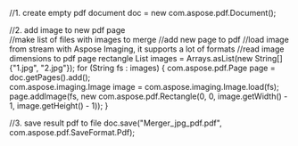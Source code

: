 
//1. create empty pdf document
doc = new com.aspose.pdf.Document();

//2. add image to new pdf page        
//make list of files with images to merge
//add new page to pdf
//load image from stream with Aspose Imaging, it supports a lot of formats
//read image dimensions to pdf page rectangle
List<String> images = Arrays.asList(new String[]{"1.jpg", "2.jpg"});
for (String fs : images) {
    com.aspose.pdf.Page page = doc.getPages().add();        
    com.aspose.imaging.Image image = com.aspose.imaging.Image.load(fs);
    page.addImage(fs, new com.aspose.pdf.Rectangle(0, 0, image.getWidth() - 1, image.getHeight() - 1));
}

//3. save result pdf to file
doc.save("Merger_jpg_pdf.pdf", com.aspose.pdf.SaveFormat.Pdf);
